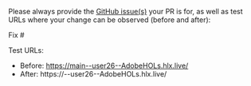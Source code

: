 Please always provide the [GitHub issue(s)](../issues) your PR is for, as well as test URLs where your change can be observed (before and after):

Fix #<gh-issue-id>

Test URLs:
- Before: https://main--user26--AdobeHOLs.hlx.live/
- After: https://<branch>--user26--AdobeHOLs.hlx.live/
